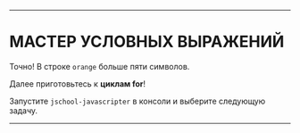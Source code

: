 ---

# МАСТЕР УСЛОВНЫХ ВЫРАЖЕНИЙ

Точно! В строке `orange` больше пяти символов.

Далее приготовьтесь к **циклам for**!

Запустите `jschool-javascripter` в консоли и выберите следующую задачу.

---